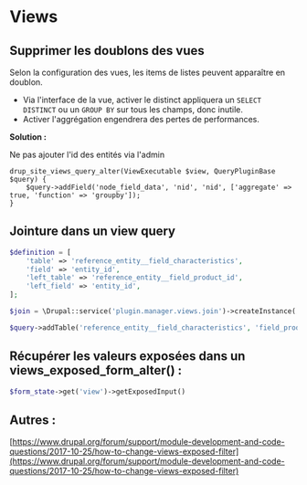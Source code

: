 # Views

## Supprimer les doublons des vues

Selon la configuration des vues, les items de listes peuvent apparaître en doublon.
- Via l'interface de la vue, activer le distinct appliquera un `SELECT DISTINCT` ou un `GROUP BY` sur tous les champs, donc inutile.
- Activer l'aggrégation engendrera des pertes de performances.

**Solution :**

Ne pas ajouter l'id des entités via l'admin 

```text
drup_site_views_query_alter(ViewExecutable $view, QueryPluginBase $query) {
    $query->addField('node_field_data', 'nid', 'nid', ['aggregate' => true, 'function' => 'groupby']);
}
```

## Jointure dans un view query 

```php
$definition = [
    'table' => 'reference_entity__field_characteristics',
    'field' => 'entity_id',
    'left_table' => 'reference_entity__field_product_id',
    'left_field' => 'entity_id',
];

$join = \Drupal::service('plugin.manager.views.join')->createInstance('standard', $definition);

$query->addTable('reference_entity__field_characteristics', 'field_product_id_node_field_data', $join, 'reference_entity__field_characteristics');
```

## Récupérer les valeurs exposées dans un views\_exposed\_form\_alter\(\) :

```php
$form_state->get('view')->getExposedInput()
```

## Autres :

[https://www.drupal.org/forum/support/module-development-and-code-questions/2017-10-25/how-to-change-views-exposed-filter](https://www.drupal.org/forum/support/module-development-and-code-questions/2017-10-25/how-to-change-views-exposed-filter)

